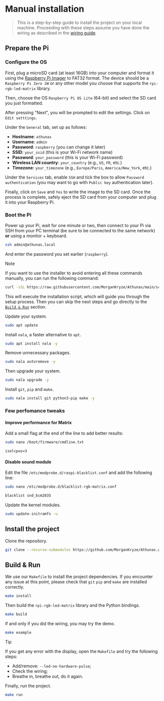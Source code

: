# Manual installation

> This is a step-by-step guide to install the project on your local machine. Proceeding with these steps assume you have done the wiring as described in the [wiring guide](./docs/wiring.md).

## Prepare the Pi

### Configure the OS

First, plug a microSD card (at least 16GB) into your computer and format it using the [Raspberry Pi Imager](https://www.raspberrypi.com/software/) to FAT32 format. The device should be a `Raspberry Pi Zero 2W` or any other model you choose that supports the `rpi-rgb-led-matrix` library.

Then, choose the OS `Raspberry Pi OS Lite` (64-bit) and select the SD card you just formatted.

After pressing "Next", you will be prompted to edit the settings. Click on `Edit setttings`.

Under the `General` tab, set up as follows:

- **Hostname**: `athunas`
- **Username**: `admin`
- **Password**: `raspberry` (you can change it later)
- **SSID**: `your_ssid` (this is your Wi-Fi network name)
- **Password**: `your_password` (this is your Wi-Fi password)
- **Wireless LAN country**: `your_country` (e.g., `US`, `FR`, etc.)
- **Timezone**: `your_timezone` (e.g., `Europe/Paris`, `America/New_York`, etc.)

Under the `Services` tab, enable `SSH` and tick the box to allow `Password authentication` (you may want to go with `Public key` authentication later).

Finally, click on `Save` and `Yes` to write the image to the SD card. Once the process is complete, safely eject the SD card from your computer and plug it into your Raspberry Pi.

### Boot the Pi

Power up your Pi, wait for one minute or two, then connect to your Pi via SSH from your PC terminal (be sure to be connected to the same network) **or** using a monitor + keyboard.

```bash
ssh admin@athunas.local
```

And enter the password you set earlier (`raspberry`).

> [!NOTE]
> If you want to use the installer to avoid entering all these commands manually, you can run the following command:
>
> ```bash
> curl -sSL https://raw.githubusercontent.com/MorganKryze/Athunas/main/scripts/installer.sh | bash
> ```
>
> This will execute the installation script, which will guide you through the setup process.
> Then you can skip the next steps and go directly to the [`Build & Run`](#build--run) section.

Update your system.

```bash
sudo apt update
```

Install `nala`, a faster alternative to `apt`.

```bash
sudo apt install nala -y
```

Remove unnecessary packages.

```bash
sudo nala autoremove -y
```

Then upgrade your system.

```bash
sudo nala upgrade -y
```

Install `git`, `pip` and `make`.

```bash
sudo nala install git python3-pip make -y
```

### Few perfomance tweaks

#### Improve performance for Matrix

Add a small flag at the end of the line to add better results:

```bash
sudo nano /boot/firmware/cmdline.txt
```

```plaintext
isolcpus=3
```

#### Disable sound module

Edit the file `/etc/modprobe.d/raspi-blacklist.conf` and add the following line:

```bash
sudo nano /etc/modprobe.d/blacklist-rgb-matrix.conf
```

```bash
blacklist snd_bcm2835
```

Update the kernel modules.

```bash
sudo update-initramfs -u
```

## Install the project

Clone the repository.

```bash
git clone --recurse-submodules https://github.com/MorganKryze/Athunas.git && cd Athunas
```

## Build & Run

We use our `Makefile` to install the project dependencies. If you encounter any issue at this point, please check that `git` `pip` and `make` are installed correctly.

```bash
make install
```

Then build the `rpi-rgb-led-matrix` library and the Python bindings.

```bash
make build
```

If and only if you did the wiring, you may try the demo.

```bash
make example
```

> [!TIP]
> If you get any error with the display, open the `Makefile` and try the following steps:
>
> - Add/remove: `--led-no-hardware-pulse`;
> - Check the wiring;
> - Breathe in, breathe out, do it again.

Finally, run the project.

```bash
make run
```
